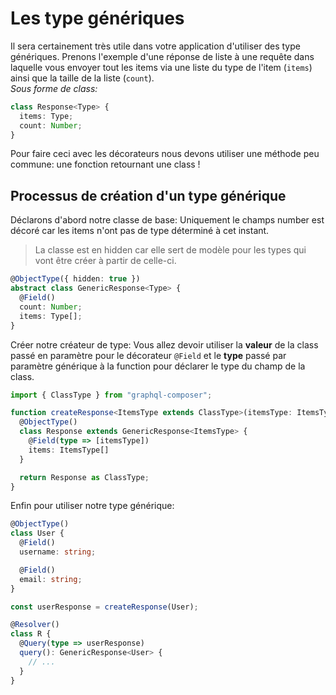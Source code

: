# Les type génériques
Il sera certainement très utile dans votre application d'utiliser des type génériques.
Prenons l'exemple d'une réponse de liste à une requête dans laquelle vous envoyer tout les items via une liste du type de l'item (`items`) ainsi que la taille de la liste (`count`).  
*Sous forme de class:*
```ts
class Response<Type> {
  items: Type;
  count: Number;
}
```

Pour faire ceci avec les décorateurs nous devons utiliser une méthode peu commune: une fonction retournant une class !

## Processus de création d'un type générique
Déclarons d'abord notre classe de base:
Uniquement le champs number est décoré car les items n'ont pas de type déterminé à cet instant.
> La classe est en hidden car elle sert de modèle pour les types qui vont être créer à partir de celle-ci.
```ts
@ObjectType({ hidden: true })
abstract class GenericResponse<Type> {
  @Field()
  count: Number;
  items: Type[];
}
```
Créer notre créateur de type:
Vous allez devoir utiliser la **valeur** de la class passé en paramètre pour le décorateur `@Field` et le **type** passé par paramètre générique à la function pour déclarer le type du champ de la class.
```ts
import { ClassType } from "graphql-composer";

function createResponse<ItemsType extends ClassType>(itemsType: ItemsType) {
  @ObjectType()
  class Response extends GenericResponse<ItemsType> {
    @Field(type => [itemsType])
    items: ItemsType[]
  }

  return Response as ClassType;
}
```
Enfin pour utiliser notre type générique:
```ts
@ObjectType()
class User {
  @Field()
  username: string;

  @Field()
  email: string;
}

const userResponse = createResponse(User);

@Resolver()
class R {
  @Query(type => userResponse)
  query(): GenericResponse<User> {
    // ...
  }
}
